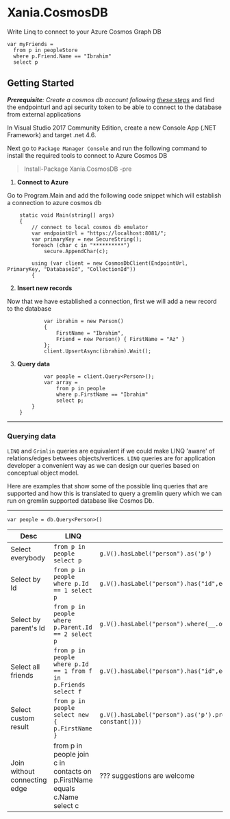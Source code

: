 ﻿# Xania.CosmosDB

Write Linq to connect to your Azure Cosmos Graph DB

```CSharp
var myFriends = 
  from p in peopleStore
  where p.Friend.Name == "Ibrahim"
  select p
```

## Getting Started

***Prerequisite**:
Create a cosmos db account following [these steps](https://docs.microsoft.com/nl-nl/azure/cosmos-db/documentdb-get-started)*
 and find the endpointurl and api security token to be able to connect to the database from external applications

In Visual Studio 2017 Community Edition, create a new Console App (.NET Framework) and target .net 4.6. 

Next go to `Package Manager Console` and run the following command to install the required tools to connect to Azure Cosmos DB

> Install-Package Xania.CosmosDB -pre

1. **Connect to Azure**

Go to Program.Main and add the following code snippet which will establish a connection to azure cosmos db

```CSharp
    static void Main(string[] args)
    {
        // connect to local cosmos db emulator
        var endpointUrl = "https://localhost:8081/";
        var primaryKey = new SecureString();
        foreach (char c in "**********") 
            secure.AppendChar(c);

        using (var client = new CosmosDbClient(EndpointUrl, PrimaryKey, "DatabaseId", "CollectionId"))
        {
```

2. **Insert new records**

Now that we have established a connection, first we will add a new record to the database

```CSharp
            var ibrahim = new Person()
            {
                FirstName = "Ibrahim",
                Friend = new Person() { FirstName = "Az" }
            };
            client.UpsertAsync(ibrahim).Wait();
```

3. **Query data**

```CSharp
            var people = client.Query<Person>();
            var array =
                from p in people
                where p.FirstName == "Ibrahim"
                select p;
        }
    }
```

---

### Querying data

`LINQ` and `Grimlin` queries are equivalent if we could make LINQ 'aware' of relations/edges betwees objects/vertices. `LINQ` queries are for application developer a convenient way as we can design our queries based on conceptual object model.

Here are examples that show some of the possible linq queries that are supported and how this is translated to query a gremlin query which we can run on gremlin supported database like Cosmos Db.

----

`var people = db.Query<Person>()`

| Desc | LINQ | Gremlin |
| ---- | ---- | ------- |
| Select everybody  | ```from p in people select p ```   | ```g.V().hasLabel("person").as('p')``` |
| Select by Id | ```from p in people where p.Id == 1 select p ```   | ```g.V().hasLabel("person").has("id",eq("1"))```|
| Select by parent's Id | ```from p in people where p.Parent.Id == 2 select p ```   | ```g.V().hasLabel("person").where(__.out('parent').has("id",eq("2")))```|
| Select all friends | ```from p in people where p.Id == 1 from f in p.Friends select f```   | ```g.V().hasLabel("person").has("id",eq("1")).as('p').out('friends').as('f')``` |
| Select custom result | ```from p in people select new { p.FirstName } ```   | ```g.V().hasLabel("person").as('p').project('firstName').by(coalesce(select('p').values('firstName'), constant()))``` |
| Join without connecting edge | from p in people join c in contacts on p.FirstName equals c.Name select c | ??? suggestions are welcome |

